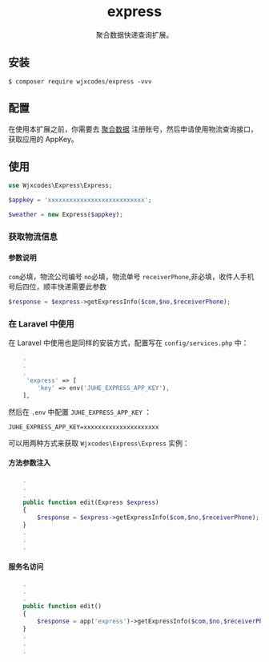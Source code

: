 <h1 align="center"> express </h1>

<p align="center">       聚合数据快递查询扩展。</p>


## 安装

```shell
$ composer require wjxcodes/express -vvv
```

## 配置

在使用本扩展之前，你需要去 [聚合数据](https://www.juhe.cn/docs/api/id/43) 注册账号，然后申请使用物流查询接口，获取应用的 AppKey。

## 使用

```php
use Wjxcodes\Express\Express;

$appkey = 'xxxxxxxxxxxxxxxxxxxxxxxxxxx';

$weather = new Express($appkey);
```

###  获取物流信息

#### 参数说明

`com`必填，物流公司编号
`no`必填，物流单号
`receiverPhone`,非必填，收件人手机号后四位，顺丰快递需要此参数

```php
$response = $express->getExpressInfo($com,$no,$receiverPhone);
```



### 在 Laravel 中使用

在 Laravel 中使用也是同样的安装方式，配置写在 `config/services.php` 中：

```php
    .
    .
    .
     'express' => [
        'key' => env('JUHE_EXPRESS_APP_KEY'),
    ],
```

然后在 `.env` 中配置 `JUHE_EXPRESS_APP_KEY` ：

```env
JUHE_EXPRESS_APP_KEY=xxxxxxxxxxxxxxxxxxxxx
```

可以用两种方式来获取 `Wjxcodes\Express\Express` 实例：

#### 方法参数注入

```php
    .
    .
    .
    public function edit(Express $express) 
    {
        $response = $express->getExpressInfo($com,$no,$receiverPhone);
    }
    .
    .
    .
```

#### 服务名访问

```php
    .
    .
    .
    public function edit() 
    {
        $response = app('express')->getExpressInfo($com,$no,$receiverPhone);
    }
    .
    .
    .

```
